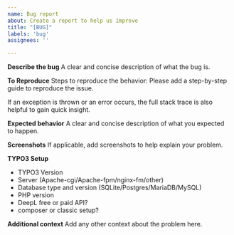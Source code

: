 ```yaml
---
name: Bug report
about: Create a report to help us improve
title: "[BUG]"
labels: 'bug'
assignees: ''

---
```


**Describe the bug**
A clear and concise description of what the bug is.

**To Reproduce**
Steps to reproduce the behavior:
Please add a step-by-step guide to reproduce the issue.

If an exception is thrown or an error occurs, the full stack trace
is also helpful to gain quick insight.

**Expected behavior**
A clear and concise description of what you expected to happen.

**Screenshots**
If applicable, add screenshots to help explain your problem.

**TYPO3 Setup**
* TYPO3 Version
* Server (Apache-cgi/Apache-fpm/nginx-fm/other)
* Database type and version (SQLite/Postgres/MariaDB/MySQL)
* PHP version
* DeepL free or paid API?
* composer or classic setup?

**Additional context**
Add any other context about the problem here.
